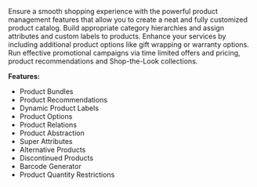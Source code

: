 
Ensure a smooth shopping experience with the powerful product management features that allow you to create a neat and fully customized product catalog. Build appropriate category hierarchies and assign attributes and custom labels to products. Enhance your services by including additional product options like gift wrapping or warranty options. Run effective promotional campaigns via time limited offers and pricing, product recommendations and Shop-the-Look collections.

**Features:**

* Product Bundles
* Product Recommendations
* Dynamic Product Labels
* Product Options
* Product Relations
* Product Abstraction
* Super Attributes
* Alternative Products
* Discontinued Products
* Barcode Generator
* Product Quantity Restrictions